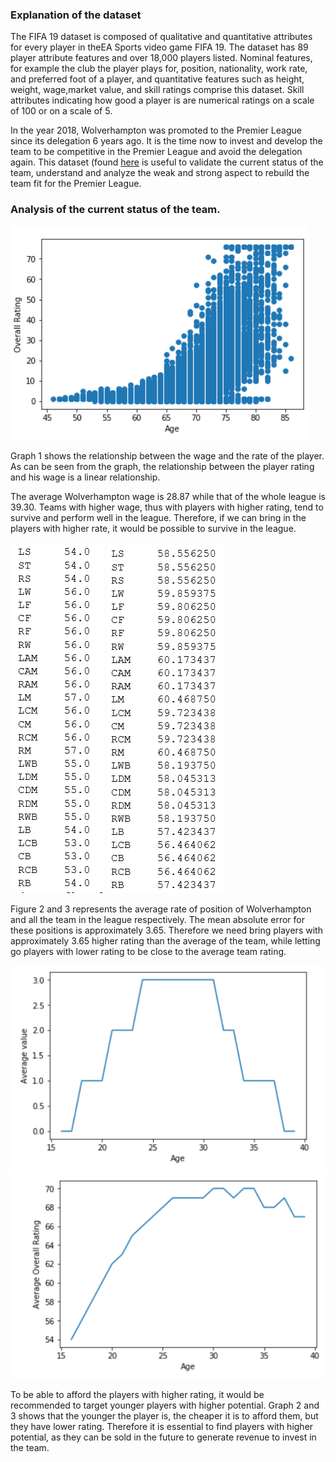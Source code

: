 ### Explanation of the dataset

The FIFA 19 dataset is composed of qualitative and quantitative attributes for every player in theEA Sports video game FIFA 19. The dataset has 89 player attribute features and over 18,000 players listed. Nominal features, for example the club the player plays for, position, nationality, work rate, and preferred foot of a player, and quantitative features such as height, weight, wage,market value, and skill ratings comprise this dataset. Skill attributes indicating how good a player is are numerical ratings on a scale of 100 or on a scale of 5.

In the year 2018, Wolverhampton was promoted to the Premier League since its delegation 6 years ago. It is the time now to invest and develop the team to be competitive in the Premier League and avoid the delegation again. This dataset (found [here](https://www.kaggle.com/karangadiya/fifa19) is useful to validate the current status of the team, understand and analyze the weak and strong aspect to rebuild the team fit for the Premier League.

### Analysis of the current status of the team.

![Graph 1: Wage vs Overall Rating](./Blog_Figures/Wage_vs_Overall_Rating.PNG)

Graph 1 shows the relationship between the wage and the rate of the player. As can be seen from the graph, the relationship between the player rating and his wage is a linear relationship. 

The average Wolverhampton wage is 28.87 while that of the whole league is 39.30. Teams with higher wage, thus with players with higher rating, tend to survive and perform well in the league. Therefore, if we can bring in the players with higher rate, it would be possible to survive in the league.

![Figure 1: Average rate of position of Wolverhampton](./Blog_Figures/Wolves_position.PNG)
![Figure 2: Average rate of position of the whole league](./Blog_Figures/League_position.PNG)

Figure 2 and 3 represents the average rate of position of Wolverhampton and all the team in the league respectively. The mean absolute error for these positions is approximately 3.65. Therefore we need bring players with approximately 3.65 higher rating than the average of the team, while letting go players with lower rating to be close to the average team rating.

![Graph 2: Age vs average wage](./Blog_Figures/Age_vs_Average_Value.PNG)
![Graph 3: Age vs average overall rating](./Blog_Figures/Average_rating_vs_age.PNG)

To be able to afford the players with higher rating, it would be recommended to target younger players with higher potential. Graph 2 and 3 shows that the younger the player is, the cheaper it is to afford them, but they have lower rating. Therefore it is essential to find players with higher potential, as they can be sold in the future to generate revenue to invest in the team.



